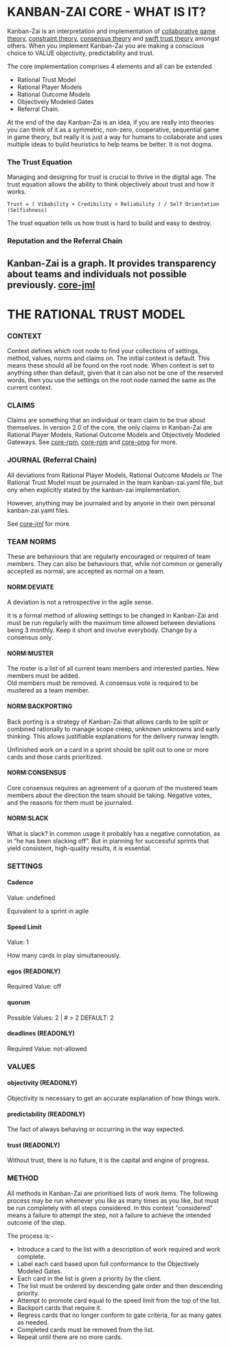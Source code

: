 #  KANBAN-ZAI CORE - WHAT IS IT?

Kanban-Zai is an interpretation and implementation of [collaborative game theory](https://en.wikipedia.org/wiki/Cooperative_game_theory), [constraint theory](https://en.wikipedia.org/wiki/Theory_of_constraints), [consensus theory](https://en.wikipedia.org/wiki/Consensus_theory) and [swift trust theory](https://en.wikipedia.org/wiki/Swift_trust_theory) amongst others.  When you implement Kanban-Zai you are making a conscious choice to VALUE objectivity, predictability and trust.

The core implementation comprises 4 elements and all can be extended.
* Rational Trust Model
* Rational Player Models
* Rational Outcome Models
* Objectively Modeled Gates
* Referral Chain.

At the end of the day Kanban-Zai is an idea, if you are really into theories you can think of it as a symmetric, 
non-zero, cooperative, sequential game in game theory, but really it is just a way for humans to collaborate and 
uses multiple ideas to build heuristics to help teams be better.  It is not dogma. 

### The Trust Equation

Managing and designing for trust is crucial to thrive in the digital age.  The trust equation allows the ability 
to think objectively about trust and how it works.

    Trust = ( Vibability + Credibility + Reliability ) / Self Orientation (Selfishness)
    
The trust equation tells us how trust is hard to build and easy to destroy.

### Reputation and the Referral Chain

Kanban-Zai is a graph.  It provides transparency about teams and individuals not possible previously.
[core-jml](core-jml.md) 
---

# THE RATIONAL TRUST MODEL

### CONTEXT

Context defines which root node to find your collections of settings, method, values, norms and claims on.  The initial 
context is default.  This means these should all be found on the root node.  When context is set to anything other than
default, given that it can also not be one of the reserved words, then you use the settings on the root node named the
same as the current context.

### CLAIMS

Claims are something that an individual or team claim to be true about themselves.  In version 2.0 of the core, the only
claims in Kanban-Zai are Rational Player Models, Rational Outcome Models and Objectively Modeled Gateways.
See [core-rpm](./core-rpm.md), [core-rom](core-rom.md) and [core-omg](core-omg.md) for more.

### JOURNAL (Referral Chain)

All deviations from Rational Player Models, Rational Outcome Models or The Rational Trust Model must be journaled in 
the team kanban-zai.yaml file, but ony when explicitly stated by the kanban-zai implementation.

However, anything may be journaled and by anyone in their own personal kanban-zai.yaml files.  

See [core-jml](./core-jml.md) for more.

### TEAM NORMS

These are behaviours that are regularly encouraged or required of team members.  They can also be behaviours that, 
while not common or generally accepted as normal, are accepted as normal on a team.

#### NORM:DEVIATE

A deviation is not a retrospective in the agile sense.

It is a formal method of allowing settings to be changed in Kanban-Zai and must be run regularly with the maximum time 
allowed between deviations being 3 monthly.  Keep it short and involve everybody.  Change by a consensus only. 

#### NORM:MUSTER

The roster is a list of all current team members and interested parties.  New members must be added.  
Old members must be removed.  A consensus vote is required to be mustered as a team member.

#### NORM:BACKPORTING

Back porting is a strategy of Kanban-Zai that allows cards to be split or combined rationally to manage scope creep, 
unknown unknowns and early thinking.  This allows justifiable explanations for the delivery runway length.

Unfinished work on a card in a sprint should be split out to one or more cards and those cards prioritized.

#### NORM:CONSENSUS

Core consensus requires an agreement of a quorum of the mustered team members about the direction the team should be 
taking.  Negative votes, and the reasons for them must be journaled.

#### NORM:SLACK

What is slack? In common usage it probably has a negative connotation, as in “he has been slacking off”. But in 
planning for successful sprints that yield consistent, high-quality results, it is essential.


### SETTINGS

#### Cadence

Value: undefined
 
Equivalent to a sprint in agile
 
#### Speed Limit
 
Value: 1
  
How many cards in play simultaneously.
  
#### egos (READONLY)

Required Value: off

#### quorum

Possible Values: 2 | # > 2  DEFAULT: 2

#### deadlines  (READONLY)

Required Value: not-allowed

### VALUES

#### objectivity (READONLY)

Objectivity is necessary to get an accurate explanation of how things work.

#### predictability (READONLY)

The fact of always behaving or occurring in the way expected.

#### trust (READONLY)

Without trust, there is no future, it is the capital and engine of progress.

### METHOD

All methods in Kanban-Zai are prioritised lists of work items.  The following process may be run whenever you like as
many times as you like, but must be run completely with all steps considered.  In this context "considered" means a 
failure to attempt the step, not a failure to achieve the intended outcome of the step.

The process is:-

* Introduce a card to the list with a description of work required and work complete.
* Label each card based upon full conformance to the Objectively Modeled Gates.
* Each card in the list is given a priority by the client.
* The list must be ordered by descending gate order and then descending priority.
* Attempt to promote card equal to the speed limit from the top of the list.
* Backport cards that require it.
* Regress cards that no longer conform to gate criteria, for as many gates as needed.
* Completed cards must be removed from the list.
* Repeat until there are no more cards.

